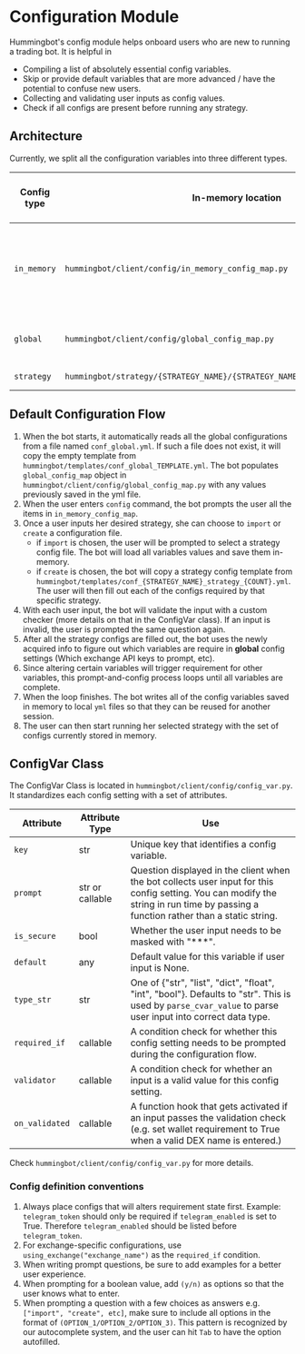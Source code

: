 # Configuration Module

Hummingbot's config module helps onboard users who are new to running a trading bot. It is helpful in 
- Compiling a list of absolutely essential config variables.
- Skip or provide default variables that are more advanced / have the potential to confuse new users.
- Collecting and validating user inputs as config values.
- Check if all configs are present before running any strategy.

## Architecture

Currently, we split all the configuration variables into three different types.

| Config type   | In-memory location | Saved to local yml | Description                 |
|-------------- | ------------------ | ------------------ | --------------------------- |
| `in_memory`   | `hummingbot/client/config/in_memory_config_map.py` | No | Configs that are never saved and prompted every time (currently, only the `strategy` and `strategy_config_path` are in this config map.
| `global`      | `hummingbot/client/config/global_config_map.py` | Yes | Strategy-agnostic configs such as exchange API keys, wallet selection, etc.
| `strategy`    | `hummingbot/strategy/{STRATEGY_NAME}/{STRATEGY_NAME}_strategy_config_map.py` | Yes | Strategy-specific configs.


## Default Configuration Flow
1. When the bot starts, it automatically reads all the global configurations from a file named `conf_global.yml`. If 
   such a file does not exist, it will copy the empty template from `hummingbot/templates/conf_global_TEMPLATE.yml`. 
   The bot populates `global_config_map` object in `hummingbot/client/config/global_config_map.py` with any values 
   previously saved in the yml file.
2. When the user enters `config` command, the bot prompts the user all the items in `in_memory_config_map`.
3. Once a user inputs her desired strategy, she can choose to `import` or `create` a configuration file. 
    - if `import` is chosen, the user will be prompted to select a strategy config file. The bot will load all variables values and save them in-memory.
    - if `create` is chosen, the bot will copy a strategy config template from `hummingbot/templates/conf_{STRATEGY_NAME}_strategy_{COUNT}.yml`.
      The user will then fill out each of the configs required by that specific strategy.
4. With each user input, the bot will validate the input with a custom checker (more details on that in the ConfigVar class). If an input is invalid,
    the user is prompted the same question again.
5. After all the strategy configs are filled out, the bot uses the newly acquired info to figure out which variables 
    are require in **global** config settings (Which exchange API keys to prompt, etc).
6. Since altering certain variables will trigger requirement for other variables, this prompt-and-config process loops until all variables are complete.
7. When the loop finishes. The bot writes all of the config variables saved in memory to local `yml` files so that they can be reused for another session.
7. The user can then start running her selected strategy with the set of configs currently stored in memory.


## ConfigVar Class
The ConfigVar Class is located in `hummingbot/client/config/config_var.py`. It standardizes each config setting with a set of attributes.

| Attribute     | Attribute Type  | Use | 
|-------------- | --------------- | --- |
| `key`         | str             | Unique key that identifies a config variable. |
| `prompt`      | str or callable | Question displayed in the client when the bot collects user input for this config setting. You can modify the string in run time by passing a function rather than a static string. |
| `is_secure`   | bool            | Whether the user input needs to be masked with "***". |
| `default`     | any             | Default value for this variable if user input is None. |
| `type_str`    | str             | One of {"str", "list", "dict", "float", "int", "bool"}. Defaults to "str". This is used by `parse_cvar_value` to parse user input into correct data type. |
| `required_if` | callable        | A condition check for whether this config setting needs to be prompted during the configuration flow. |
| `validator`   | callable        | A condition check for whether an input is a valid value for this config setting. |
| `on_validated`| callable        | A function hook that gets activated if an input passes the validation check (e.g. set wallet requirement to True when a valid DEX name is entered.) |

Check `hummingbot/client/config/config_var.py` for more details.

### Config definition conventions
1. Always place configs that will alters requirement state first. 
   Example: `telegram_token` should only be required if `telegram_enabled` is set to True. Therefore `telegram_enabled` should be listed before `telegram_token`.
2. For exchange-specific configurations, use `using_exchange("exchange_name")` as the `required_if` condition.
3. When writing prompt questions, be sure to add examples for a better user experience.
4. When prompting for a boolean value, add `(y/n)` as options so that the user knows what to enter.
5. When prompting a question with a few choices as answers e.g. `["import", "create", etc]`, make sure to include all options in the format of `(OPTION_1/OPTION_2/OPTION_3)`. 
   This pattern is recognized by our autocomplete system, and the user can hit `Tab` to have the option autofilled. 
